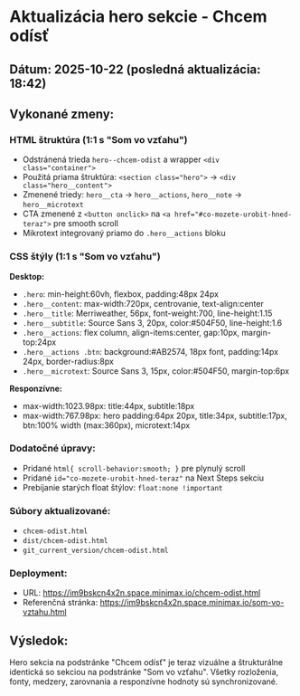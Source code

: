 # Aktualizácia hero sekcie - Chcem odísť

## Dátum: 2025-10-22 (posledná aktualizácia: 18:42)

## Vykonané zmeny:

### HTML štruktúra (1:1 s "Som vo vzťahu")
- Odstránená trieda `hero--chcem-odist` a wrapper `<div class="container">`
- Použitá priama štruktúra: `<section class="hero">` → `<div class="hero__content">`
- Zmenené triedy: `hero__cta` → `hero__actions`, `hero__note` → `hero__microtext`
- CTA zmenené z `<button onclick>` na `<a href="#co-mozete-urobit-hned-teraz">` pre smooth scroll
- Mikrotext integrovaný priamo do `.hero__actions` bloku

### CSS štýly (1:1 s "Som vo vzťahu")
**Desktop:**
- `.hero`: min-height:60vh, flexbox, padding:48px 24px
- `.hero__content`: max-width:720px, centrovanie, text-align:center
- `.hero__title`: Merriweather, 56px, font-weight:700, line-height:1.15
- `.hero__subtitle`: Source Sans 3, 20px, color:#504F50, line-height:1.6
- `.hero__actions`: flex column, align-items:center, gap:10px, margin-top:24px
- `.hero__actions .btn`: background:#AB2574, 18px font, padding:14px 24px, border-radius:8px
- `.hero__microtext`: Source Sans 3, 15px, color:#504F50, margin-top:6px

**Responzívne:**
- max-width:1023.98px: title:44px, subtitle:18px
- max-width:767.98px: hero padding:64px 20px, title:34px, subtitle:17px, btn:100% width (max:360px), microtext:14px

### Dodatočné úpravy:
- Pridané `html{ scroll-behavior:smooth; }` pre plynulý scroll
- Pridané `id="co-mozete-urobit-hned-teraz"` na Next Steps sekciu
- Prebíjanie starých float štýlov: `float:none !important`

### Súbory aktualizované:
- `chcem-odist.html`
- `dist/chcem-odist.html`
- `git_current_version/chcem-odist.html`

### Deployment:
- URL: https://im9bskcn4x2n.space.minimax.io/chcem-odist.html
- Referenčná stránka: https://im9bskcn4x2n.space.minimax.io/som-vo-vztahu.html

## Výsledok:
Hero sekcia na podstránke "Chcem odísť" je teraz vizuálne a štrukturálne identická so sekciou na podstránke "Som vo vzťahu". Všetky rozloženia, fonty, medzery, zarovnania a responzívne hodnoty sú synchronizované.
